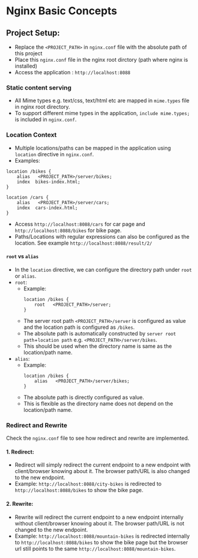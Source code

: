 # Nginx Basic Concepts

## Project Setup:
* Replace the `<PROJECT_PATH>` in `nginx.conf` file with the absolute path of this project 
* Place this `nginx.conf` file in the nginx root dirctory (path where nginx is installed)
* Access the application : `http://localhost:8088`

### Static content serving
* All Mime types e.g. text/css, text/html etc are mapped in `mime.types` file in nginx root directory.
* To support different mime types in the application, `include mime.types;` is included in `nginx.conf`. 

### Location Context
* Multiple locations/paths can be mapped in the application using `location` directive in `nginx.conf`.
* Examples:
```
location /bikes {
    alias   <PROJECT_PATH>/server/bikes;
    index  bikes-index.html;
}

location /cars {
    alias   <PROJECT_PATH>/server/cars;
    index  cars-index.html;
}
```
* Access `http://localhost:8088/cars` for car page and `http://localhost:8088/bikes` for bike page.
* Paths/Locations with regular expressions can also be configured as the location. See example `http://localhost:8088/result/2/`

#### `root` vs `alias`
* In the `location` directive, we can configure the directory path under `root` or `alias`.
* `root`:
    * Example:
        ```
        location /bikes {
            root   <PROJECT_PATH>/server;
        }
        ```
    * The server root path `<PROJECT_PATH>/server` is configured as value and the location path is configured as `/bikes`. 
    * The absolute path is automatically constructed by `server root path`+`location path` e.g. `<PROJECT_PATH>/server/bikes`.
    * This should be used when the directory name is same as the location/path name.
* `alias`:
    * Example:
        ```
        location /bikes {
            alias   <PROJECT_PATH>/server/bikes;
        }
        ```
    * The absolute path is directly configured as value. 
    * This is flexible as the directory name does not depend on the location/path name.

### Redirect and Rewrite 
Check the `nginx.conf` file to see how redirect and rewrite are implemented.

#### 1. Redirect:
* Redirect will simply redirect the current endpoint to a new endpoint with client/browser knowing about it. The browser path/URL is also changed to the new endpoint.
* Example: `http://localhost:8088/city-bikes` is redirected to `http://localhost:8088/bikes` to show the bike page.

#### 2. Rewrite:
* Rewrite will redirect the current endpoint to a new endpoint internally without client/browser knowing about it. The browser path/URL is not changed to the new endpoint.
* Example: `http://localhost:8088/mountain-bikes` is redirected internally to `http://localhost:8088/bikes` to show the bike page but the browser url still points to the same `http://localhost:8088/mountain-bikes`.